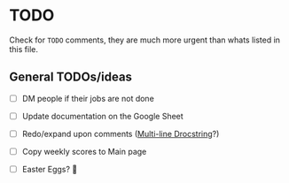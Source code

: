# TODO

Check for `TODO` comments, they are much more urgent than whats listed in this file.

## General TODOs/ideas

- [ ] DM people if their jobs are not done
- [ ] Update documentation on the Google Sheet

- [ ] Redo/expand upon comments ([Multi-line Drocstring](https://peps.python.org/pep-0257/#what-is-a-docstring)?)

- [ ] Copy weekly scores to Main page

- [ ] Easter Eggs? 👀